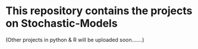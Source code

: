# This repository contains the projects on Stochastic-Models 
(Other projects in python & R  will be uploaded soon.......)
